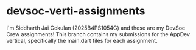# devsoc-verti-assignments
I'm Siddharth Jai Gokulan (2025B4PS1054G) and these are my DevSoc Crew assignments!
This branch contains my submissions for the AppDev vertical, specifically the main.dart files for each assignment.
